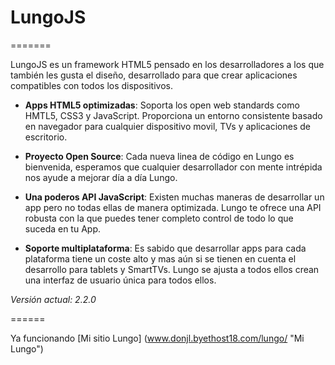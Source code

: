 # LungoJS
=======

LungoJS es un framework HTML5 pensado en los desarrolladores a los que también les gusta el diseño, desarrollado para que crear aplicaciones compatibles con todos los dispositivos.

 * **Apps HTML5 optimizadas**: Soporta los open web standards como HMTL5, CSS3 y JavaScript. Proporciona un entorno consistente basado en navegador para cualquier dispositivo movil, TVs y aplicaciones de escritorio.

 * **Proyecto Open Source**: Cada nueva linea de código en Lungo es bienvenida, esperamos que cualquier desarrollador con mente intrépida nos ayude a mejorar día a día Lungo.

 * **Una poderos API JavaScript**: Existen muchas maneras de desarrollar un app pero no todas ellas de manera optimizada. Lungo te ofrece una API robusta con la que puedes tener completo control de todo lo que suceda en tu App.

 * **Soporte multiplataforma**: Es sabido que desarrollar apps para cada plataforma tiene un coste alto y mas aún si se tienen en cuenta el desarrollo para tablets y SmartTVs. Lungo se ajusta a todos ellos crean una interfaz de usuario única para todos ellos.

*Versión actual: 2.2.0*

======

Ya funcionando [Mi sitio Lungo] (www.donjl.byethost18.com/lungo/ "Mi Lungo") 
